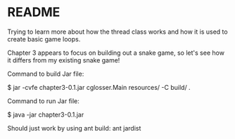 README
======

Trying to learn more about how the thread class works and how it is used to
create basic game loops.

Chapter 3 appears to focus on building out a snake game, so let's see how it
differs from my existing snake game!

Command to build Jar file:

$ jar -cvfe chapter3-0.1.jar cglosser.Main resources/ -C build/ .

Command to run Jar file:

$ java -jar chapter3-0.1.jar

Should just work by using ant build:  ant jardist
